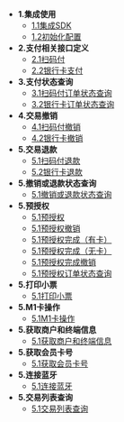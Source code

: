 * **1.集成使用**
    * [1.1集成SDK](integration/integration.md)
    * [1.2初始化配置](integration/integration.md)
* **2.支付相关接口定义**
    * [2.1扫码付](integration/integration.md)
    * [2.2银行卡支付](integration/integration.md)
* **3.支付状态查询**
    * [3.1扫码付订单状态查询](integration/integration.md)
    * [3.2银行卡订单状态查询](integration/integration.md)
* **4.交易撤销**
    * [4.1扫码付撤销](integration/integration.md)
    * [4.2银行卡撤销](integration/integration.md)
* **5.交易退款**
    * [5.1扫码付退款](integration/integration.md)
    * [5.2银行卡退款](integration/integration.md)
* **5.撤销或退款状态查询**
    * [5.1撤销或退款状态查询](integration/integration.md)
* **5.预授权**
    * [5.1预授权](integration/integration.md)
    * [5.1预授权撤销](integration/integration.md)
    * [5.1预授权完成（有卡）](integration/integration.md)
    * [5.1预授权完成（无卡）](integration/integration.md)
    * [5.1预授权完成撤销](integration/integration.md)
    * [5.1预授权订单状态查询](integration/integration.md)
* **5.打印小票**
    * [5.1打印小票](integration/integration.md)
* **5.M1卡操作**
    * [5.1M1卡操作](integration/integration.md)
* **5.获取商户和终端信息**
    * [5.1获取商户和终端信息](integration/integration.md)
* **5.获取会员卡号**
    * [5.1获取会员卡号](integration/integration.md)
* **5.连接蓝牙**
    * [5.1连接蓝牙](integration/integration.md)
* **5.交易列表查询**
    * [5.1交易列表查询](integration/integration.md)